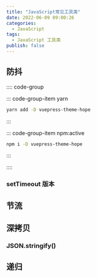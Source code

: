```yaml
---
title: "JavaScript常见工具类"
date: 2022-06-09 09:00:26
categories:
  - JavaScript
tags:
  - JavaScript 工具类
publish: false
---
```


## 防抖

:::: code-group

::: code-group-item yarn

```bash
yarn add -D vuepress-theme-hope
```

:::

::: code-group-item npm:active

```bash
npm i -D vuepress-theme-hope
```

:::

::::

### setTimeout 版本

###

## 节流

## 深拷贝

### JSON.stringify()

## 递归
